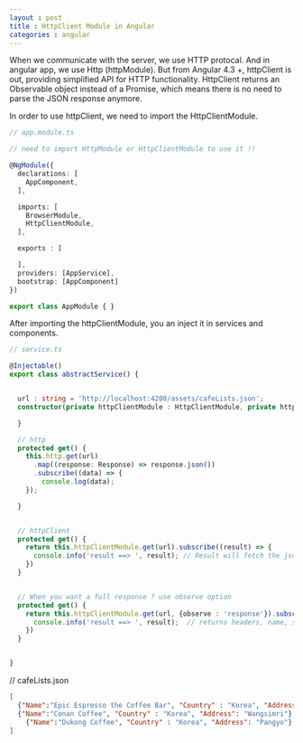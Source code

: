 ```yaml
---
layout : post
title : HttpClient Module in Angular
categories : angular
---
```



When we communicate with the server, we use HTTP protocal.
And in angular app, we use Http (httpModule). But from Angular 4.3 +,
httpClient is out, providing simplified API for HTTP functionality.
HttpClient returns an Observable object instead of a Promise, which means
there is no need to parse the JSON response anymore.



In order to use httpClient, we need to import the HttpClientModule.

```ts
// app.module.ts

// need to import HttpModule or HttpClientModule to use it !!

@NgModule({
  declarations: [
    AppComponent,
  ],

  imports: [
    BrowserModule,
    HttpClientModule,
  ],

  exports : [

  ],
  providers: [AppService],
  bootstrap: [AppComponent]
})

export class AppModule { }


```



After importing the httpClientModule, you an inject it in services and components.

```ts
// service.ts

@Injectable()
export class abstractService() {


  url : string = 'http://localhost:4200/assets/cafeLists.json';
  constructor(private httpClientModule : HttpClientModule, private http : httpModule) {

  }

  // http 
  protected get() {
    this.http.get(url)
      .map((response: Response) => response.json())
      .subscribe((data) => {
        console.log(data);
    });

  }


  // httpClient
  protected get() { 
    return this.httpClientModule.get(url).subscribe((result) => {
      console.info('result ==> ', result); // Result will fetch the json data from below.
    })
  }


  // When you want a full response ? use observe option
  protected get() { 
    return this.httpClientModule.get(url, {observe : 'response'}).subscribe((result) => {
      console.info('result ==> ', result);  // returns headers, name, status and more!!
    })
  }


}

```


// cafeLists.json
```json
[
  {"Name":"Epic Espresso the Coffee Bar", "Country" : "Korea", "Address": "Sang wangsimri"},
  {"Name":"Conan Coffee", "Country" : "Korea", "Address": "Wangsimri"},
    {"Name":"Dukong Coffee", "Country" : "Korea", "Address": "Pangyo"}
]


```






